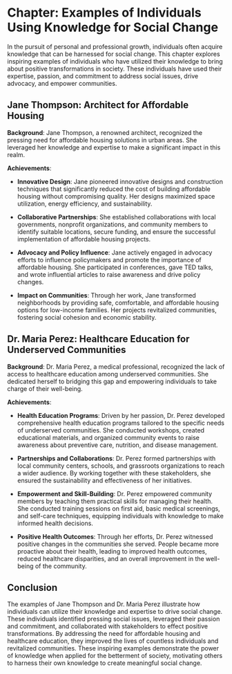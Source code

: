 Chapter: Examples of Individuals Using Knowledge for Social Change
==================================================================

In the pursuit of personal and professional growth, individuals often acquire knowledge that can be harnessed for social change. This chapter explores inspiring examples of individuals who have utilized their knowledge to bring about positive transformations in society. These individuals have used their expertise, passion, and commitment to address social issues, drive advocacy, and empower communities.

Jane Thompson: Architect for Affordable Housing
-----------------------------------------------

**Background**: Jane Thompson, a renowned architect, recognized the pressing need for affordable housing solutions in urban areas. She leveraged her knowledge and expertise to make a significant impact in this realm.

**Achievements**:

* **Innovative Design**: Jane pioneered innovative designs and construction techniques that significantly reduced the cost of building affordable housing without compromising quality. Her designs maximized space utilization, energy efficiency, and sustainability.

* **Collaborative Partnerships**: She established collaborations with local governments, nonprofit organizations, and community members to identify suitable locations, secure funding, and ensure the successful implementation of affordable housing projects.

* **Advocacy and Policy Influence**: Jane actively engaged in advocacy efforts to influence policymakers and promote the importance of affordable housing. She participated in conferences, gave TED talks, and wrote influential articles to raise awareness and drive policy changes.

* **Impact on Communities**: Through her work, Jane transformed neighborhoods by providing safe, comfortable, and affordable housing options for low-income families. Her projects revitalized communities, fostering social cohesion and economic stability.

Dr. Maria Perez: Healthcare Education for Underserved Communities
-----------------------------------------------------------------

**Background**: Dr. Maria Perez, a medical professional, recognized the lack of access to healthcare education among underserved communities. She dedicated herself to bridging this gap and empowering individuals to take charge of their well-being.

**Achievements**:

* **Health Education Programs**: Driven by her passion, Dr. Perez developed comprehensive health education programs tailored to the specific needs of underserved communities. She conducted workshops, created educational materials, and organized community events to raise awareness about preventive care, nutrition, and disease management.

* **Partnerships and Collaborations**: Dr. Perez formed partnerships with local community centers, schools, and grassroots organizations to reach a wider audience. By working together with these stakeholders, she ensured the sustainability and effectiveness of her initiatives.

* **Empowerment and Skill-Building**: Dr. Perez empowered community members by teaching them practical skills for managing their health. She conducted training sessions on first aid, basic medical screenings, and self-care techniques, equipping individuals with knowledge to make informed health decisions.

* **Positive Health Outcomes**: Through her efforts, Dr. Perez witnessed positive changes in the communities she served. People became more proactive about their health, leading to improved health outcomes, reduced healthcare disparities, and an overall improvement in the well-being of the community.

Conclusion
----------

The examples of Jane Thompson and Dr. Maria Perez illustrate how individuals can utilize their knowledge and expertise to drive social change. These individuals identified pressing social issues, leveraged their passion and commitment, and collaborated with stakeholders to effect positive transformations. By addressing the need for affordable housing and healthcare education, they improved the lives of countless individuals and revitalized communities. These inspiring examples demonstrate the power of knowledge when applied for the betterment of society, motivating others to harness their own knowledge to create meaningful social change.
